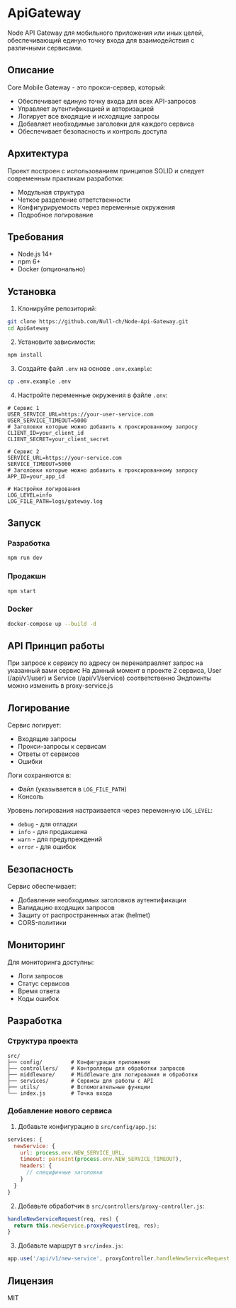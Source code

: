 # ApiGateway

Node API Gateway для мобильного приложения или иных целей, обеспечивающий единую точку входа для взаимодействия с различными сервисами.

## Описание

Core Mobile Gateway - это прокси-сервер, который:
- Обеспечивает единую точку входа для всех API-запросов
- Управляет аутентификацией и авторизацией
- Логирует все входящие и исходящие запросы
- Добавляет необходимые заголовки для каждого сервиса
- Обеспечивает безопасность и контроль доступа

## Архитектура

Проект построен с использованием принципов SOLID и следует современным практикам разработки:
- Модульная структура
- Четкое разделение ответственности
- Конфигурируемость через переменные окружения
- Подробное логирование

## Требования

- Node.js 14+
- npm 6+
- Docker (опционально)

## Установка

1. Клонируйте репозиторий:
```bash
git clone https://github.com/Null-ch/Node-Api-Gateway.git
cd ApiGateway
```

2. Установите зависимости:
```bash
npm install
```

3. Создайте файл `.env` на основе `.env.example`:
```bash
cp .env.example .env
```

4. Настройте переменные окружения в файле `.env`:
```env
# Сервис 1
USER_SERVICE_URL=https://your-user-service.com
USER_SERVICE_TIMEOUT=5000
# Заголовки которые можно добавить к проксированному запросу
CLIENT_ID=your_client_id
CLIENT_SECRET=your_client_secret

# Сервис 2
SERVICE_URL=https://your-service.com
SERVICE_TIMEOUT=5000
# Заголовки которые можно добавить к проксированному запросу
APP_ID=your_app_id

# Настройки логирования
LOG_LEVEL=info
LOG_FILE_PATH=logs/gateway.log
```

## Запуск

### Разработка
```bash
npm run dev
```

### Продакшн
```bash
npm start
```

### Docker
```bash
docker-compose up --build -d
```

## API Принцип работы
При запросе к сервису по адресу он перенаправляет запрос на указанный вами сервис
На данный момент в проекте 2 сервиса, User (/api/v1/user) и Service (/api/v1/service) соответственно
Эндпоинты можно изменить в proxy-service.js 

## Логирование

Сервис логирует:
- Входящие запросы
- Прокси-запросы к сервисам
- Ответы от сервисов
- Ошибки

Логи сохраняются в:
- Файл (указывается в `LOG_FILE_PATH`)
- Консоль

Уровень логирования настраивается через переменную `LOG_LEVEL`:
- `debug` - для отладки
- `info` - для продакшена
- `warn` - для предупреждений
- `error` - для ошибок

## Безопасность

Сервис обеспечивает:
- Добавление необходимых заголовков аутентификации
- Валидацию входящих запросов
- Защиту от распространенных атак (helmet)
- CORS-политики

## Мониторинг

Для мониторинга доступны:
- Логи запросов
- Статус сервисов
- Время ответа
- Коды ошибок

## Разработка

### Структура проекта
```
src/
├── config/         # Конфигурация приложения
├── controllers/    # Контроллеры для обработки запросов
├── middleware/     # Middleware для логирования и обработки
├── services/       # Сервисы для работы с API
├── utils/          # Вспомогательные функции
└── index.js        # Точка входа
```

### Добавление нового сервиса

1. Добавьте конфигурацию в `src/config/app.js`:
```javascript
services: {
  newService: {
    url: process.env.NEW_SERVICE_URL,
    timeout: parseInt(process.env.NEW_SERVICE_TIMEOUT),
    headers: {
      // специфичные заголовки
    }
  }
}
```

2. Добавьте обработчик в `src/controllers/proxy-controller.js`:
```javascript
handleNewServiceRequest(req, res) {
  return this.newService.proxyRequest(req, res);
}
```

3. Добавьте маршрут в `src/index.js`:
```javascript
app.use('/api/v1/new-service', proxyController.handleNewServiceRequest.bind(proxyController));
```

## Лицензия

MIT
